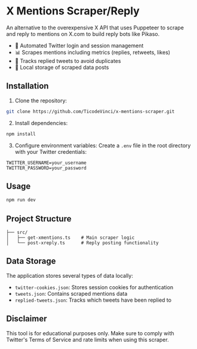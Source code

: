 # X Mentions Scraper/Reply

An alternative to the overexpensive X API that uses Puppeteer to scrape and reply to mentions on X.com to build reply bots like Pikaso.

- 🤖 Automated Twitter login and session management
- 📊 Scrapes mentions including metrics (replies, retweets, likes)
- 🔄 Tracks replied tweets to avoid duplicates
- 💾 Local storage of scraped data posts

## Installation

1. Clone the repository:
```bash
git clone https://github.com/TicodeVinci/x-mentions-scraper.git
```

2. Install dependencies:
```bash
npm install
```

3. Configure environment variables:
   Create a `.env` file in the root directory with your Twitter credentials:
```env
TWITTER_USERNAME=your_username
TWITTER_PASSWORD=your_password
```

## Usage

```bash
npm run dev
```


## Project Structure

```
├── src/
│   ├── get-xmentions.ts    # Main scraper logic
│   └── post-xreply.ts      # Reply posting functionality

```

## Data Storage

The application stores several types of data locally:
- `twitter-cookies.json`: Stores session cookies for authentication
- `tweets.json`: Contains scraped mentions data
- `replied-tweets.json`: Tracks which tweets have been replied to

## Disclaimer

This tool is for educational purposes only. Make sure to comply with Twitter's Terms of Service and rate limits when using this scraper.

